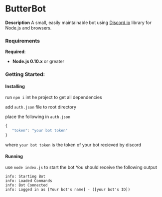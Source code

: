 # ButterBot


**Description**
A small, easily maintainable bot using [Discord.io](https://github.com/Woor/discord.io/tree/gateway_v6) library for Node.js and browsers.

### Requirements
**Required**:
* **Node.js 0.10.x** or greater

### Getting Started:

#### Installing
run `npm i` int he project to get all dependencies

add `auth.json` file to root directory

place the following in `auth.json`

```javascript
{
   "token": "your bot token"
}

```
where `your bot token` is the token of your bot recieved by discord

#### Running
use `node index.js` to start the bot
You should receive the following output
```
info: Starting Bot
info: Loaded Commands
info: Bot Connected
info: Logged in as [Your bot's name] - ([your bot's ID])
```
